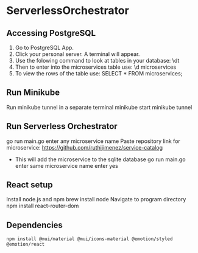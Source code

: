 # ServerlessOrchestrator

## Accessing PostgreSQL 
1. Go to PostgreSQL App. 
2. Click your personal server. A terminal will appear.
3. Use the folowing command to look at tables in your database: \dt
4. Then to enter into the microservices table use: \d microservices
5. To view the rows of the table use: SELECT * FROM microservices;

## Run Minikube
Run minikube tunnel in a separate terminal
minikube start
minikube tunnel

## Run Serverless Orchestrator
go run main.go
enter any microservice name
Paste repository link for microservice: https://github.com/ruthijimenez/service-catalog
- This will add the microservice to the sqlite database
go run main.go
enter same microservice name
enter yes

## React setup
Install node.js and npm
    brew install node
Navigate to program directory
    npm install react-router-dom

## Dependencies
    npm install @mui/material @mui/icons-material @emotion/styled @emotion/react
    

